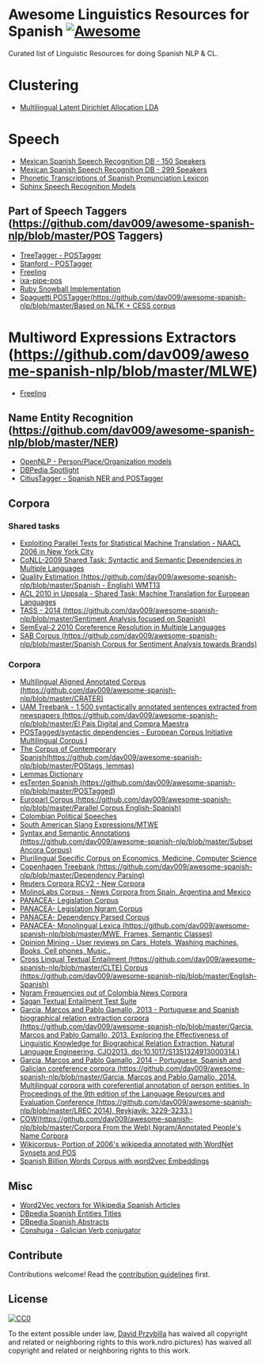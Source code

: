 # Awesome Linguistics Resources for Spanish [![Awesome](https://cdn.rawgit.com/sindresorhus/awesome/d7305f38d29fed78fa85652e3a63e154dd8e8829/media/badge.svg)](https://github.com/sindresorhus/awesome)


Curated list of Linguistic Resources for doing Spanish NLP & CL.

# Clustering
- [Multilingual Latent Dirichlet Allocation LDA](https://github.com/ArtificiAI/Multilingual-Latent-Dirichlet-Allocation-LDA)

# Speech

- [Mexican Spanish Speech Recognition DB - 150 Speakers](http://www.speechocean.com/en-ASR-Corpora/631.html)
- [Mexican Spanish Speech Recognition DB - 299 Speakers](http://www.speechocean.com/en-ASR-Corpora/603.html)
- [Phonetic Transcriptions of Spanish Pronunciation Lexicon](http://www.speechocean.com/en-Text-Corpora/692.html)
- [Sphinx Speech Recognition Models](http://www.speech.cs.cmu.edu/sphinx/models/hub4spanish_itesm/)

## Part of Speech Taggers (https://github.com/dav009/awesome-spanish-nlp/blob/master/POS Taggers)
- [TreeTagger - POSTagger](http://www.cis.uni-muenchen.de/~schmid/tools/TreeTagger/)
- [Stanford - POSTagger](http://nlp.stanford.edu/software/tagger.shtml)
- [Freeling](http://nlp.lsi.upc.edu/freeling/)
- [ixa-pipe-pos](https://github.com/ixa-ehu/ixa-pipe-pos)
- [Ruby Snowball Implementation](https://github.com/MaG21/estem)
- [Spaguetti POSTagger(https://github.com/dav009/awesome-spanish-nlp/blob/master/Based on NLTK +  CESS corpus](https://github.com/dav009/awesome-spanish-nlp/blob/master/https://code.google.com/p/spaghetti-tagger/)

# Multiword Expressions  Extractors (https://github.com/dav009/awesome-spanish-nlp/blob/master/MLWE)
- [Freeling](http://nlp.lsi.upc.edu/freeling/)

## Name Entity Recognition (https://github.com/dav009/awesome-spanish-nlp/blob/master/NER)
- [OpenNLP - Person/Place/Organization models](http://opennlp.sourceforge.net/models-1.5/)
- [DBPedia Spotlight](https://github.com/dbpedia-spotlight/dbpedia-spotlight/)
- [CitiusTagger - Spanish NER and  POSTagger](http://gramatica.usc.es/pln/tools/CitiusTools.html)

## Corpora

### Shared tasks
- [Exploiting Parallel Texts for Statistical  Machine Translation -  NAACL 2006 in New York City](http://www.statmt.org/wmt06/shared-task/)
- [CoNLL-2009 Shared Task: Syntactic and Semantic Dependencies in Multiple Languages](http://ufal.mff.cuni.cz/conll2009-st/trial-data.html)
- [Quality Estimation (https://github.com/dav009/awesome-spanish-nlp/blob/master/Spanish - English) WMT13](https://github.com/dav009/awesome-spanish-nlp/blob/master/http://www.quest.dcs.shef.ac.uk/wmt13_qe.html)
- [ ACL 2010 in Uppsala - Shared Task: Machine Translation for European Languages](http://www.statmt.org/wmt10/translation-task.html)
- [TASS - 2014 (https://github.com/dav009/awesome-spanish-nlp/blob/master/Sentiment Analysis focused on Spanish)](https://github.com/dav009/awesome-spanish-nlp/blob/master/http://www.daedalus.es/TASS2014/tass2014.php)
- [SemEval-2 2010 Coreference Resolution in Multiple Languages](http://semeval2.fbk.eu/semeval2.php?location=tasks)
- [SAB Corpus (https://github.com/dav009/awesome-spanish-nlp/blob/master/Spanish Corpus for Sentiment Analysis towards Brands)](https://github.com/dav009/awesome-spanish-nlp/blob/master/http://sabcorpus.linkeddata.es/)

### Corpora
- [Multilingual Aligned Annotated Corpus (https://github.com/dav009/awesome-spanish-nlp/blob/master/CRATER)](https://github.com/dav009/awesome-spanish-nlp/blob/master/http://catalog.elra.info/product_info.php?products_id=636)
- [UAM Treebank - 1,500 syntactically annotated sentences extracted from newspapers (https://github.com/dav009/awesome-spanish-nlp/blob/master/El País Digital and Compra Maestra](https://github.com/dav009/awesome-spanish-nlp/blob/master/http://elvira.lllf.uam.es/~sandoval/UAMTreebank.html)
- [POSTagged/syntactic dependencies - European Corpus Initiative Multilingual Corpus I ](http://www.elsnet.org/resources/eciCorpus.html)
- [The Corpus of Contemporary Spanish(https://github.com/dav009/awesome-spanish-nlp/blob/master/POStags, lemmas)](https://github.com/dav009/awesome-spanish-nlp/blob/master/http://sfncorpora.uab.es/CQPweb/cea/)
- [Lemmas Dictionary](http://sfn.uab.es:8080/SFN/dictionary/dictionary-information-lemmas-and-expanded-forms)
- [esTenten Spanish (https://github.com/dav009/awesome-spanish-nlp/blob/master/POSTagged) ](https://github.com/dav009/awesome-spanish-nlp/blob/master/http://www.sketchengine.co.uk/documentation/wiki/Corpora/TenTen/esTenTen)
- [Europarl Corpus (https://github.com/dav009/awesome-spanish-nlp/blob/master/Parallel Corpus English-Spanish)](https://github.com/dav009/awesome-spanish-nlp/blob/master/http://www.statmt.org/europarl/)
- [Colombian Political Speeches](https://github.com/dav009/LatinamericanTextResources)
- [South American Slang Expressions/MTWE](https://github.com/dav009/LatinamericanTextResources)
- [Syntax and Semantic Annotations (https://github.com/dav009/awesome-spanish-nlp/blob/master/Subset Ancora Corpus)](https://github.com/dav009/awesome-spanish-nlp/blob/master/http://ufal.mff.cuni.cz/conll2009-st/trial/CoNLL2009-ST-Spanish-trial.zip)
- [Plurilingual Specific Corpus on Economics, Medicine, Computer Science](http://www.iula.upf.edu/corpus/corpusuk.htm)
- [Copenhagen  Treebank (https://github.com/dav009/awesome-spanish-nlp/blob/master/Dependency Parsing)](https://github.com/dav009/awesome-spanish-nlp/blob/master/http://code.google.com/p/copenhagen-dependency-treebank/)
- [Reuters Corpora RCV2 - New Corpora](http://trec.nist.gov/data/reuters/reuters.html)
- [MolinoLabs Corpus - News Corpora from Spain, Argentina and Mexico](http://www.molinolabs.com/corpus.html)
- [PANACEA- Legislation Corpus](http://panacea-lr.eu/en/info-for-researchers/data-sets/monolingual-corpora)
- [PANACEA- Legislation Ngram Corpus](http://panacea-lr.eu/en/info-for-researchers/data-sets/monolingual-corpora-n-grams/)
- [PANACEA- Dependency Parsed Corpus](http://panacea-lr.eu/en/info-for-researchers/data-sets/dependency-parsed-corpora/)
- [PANACEA- Monolingual Lexica (https://github.com/dav009/awesome-spanish-nlp/blob/master/MWE, Frames, Semantic Classes)](https://github.com/dav009/awesome-spanish-nlp/blob/master/http://panacea-lr.eu/en/info-for-researchers/data-sets/monolingual-lexica/)
- [Opinion Mining - User reviews on Cars, Hotels, Washing machines, Books, Cell phones, Music..](https://www.sfu.ca/~mtaboada/SFU_Review_Corpus.html)
- [Cross Lingual Textual Entailment (https://github.com/dav009/awesome-spanish-nlp/blob/master/CLTE) Corpus (https://github.com/dav009/awesome-spanish-nlp/blob/master/English-Spanish)](https://github.com/dav009/awesome-spanish-nlp/blob/master/http://www.celct.it/resources.php?id_page=CLTE)
- [Ngram Frequencies out of Colombia News Corpora](http://ngrams.cavorite.com/datos/)
- [Sagan Textual Entailment Test Suite](http://www.investigacion.frc.utn.edu.ar/mslabs/~jcastillo/Sagan-test-suite/)
- [Garcia, Marcos and Pablo Gamallo, 2013 - Portuguese and Spanish biographical relation extraction corpora (https://github.com/dav009/awesome-spanish-nlp/blob/master/Garcia, Marcos and Pablo Gamallo, 2013. Exploring the Effectiveness of Linguistic Knowledge for Biographical Relation Extraction. Natural Language Engineering, CJO2013. doi:10.1017/S1351324913000314.)](https://github.com/dav009/awesome-spanish-nlp/blob/master/http://gramatica.usc.es/~marcos/corpora_nle.tgz)
- [Garcia, Marcos and Pablo Gamallo, 2014 - Portuguese, Spanish and Galician coreference corpora (https://github.com/dav009/awesome-spanish-nlp/blob/master/Garcia, Marcos and Pablo Gamallo, 2014. Multilingual corpora with coreferential annotation of person entities. In Proceedings of the 9th edition of the Language Resources and Evaluation Conference (https://github.com/dav009/awesome-spanish-nlp/blob/master/LREC 2014), Reykjavik: 3229-3233.)](https://github.com/dav009/awesome-spanish-nlp/blob/master/http://gramatica.usc.es/~marcos/resources/corpora_coref.tar.bz2)
- [COW(https://github.com/dav009/awesome-spanish-nlp/blob/master/Corpora From the Web) Ngram/Annotated People's Name Corpora ](https://github.com/dav009/awesome-spanish-nlp/blob/master/http://hpsg.fu-berlin.de/cow/)
- [Wikicorpus- Portion of 2006's wikipedia annotated with WordNet Synsets and POS](http://www.cs.upc.edu/~nlp/wikicorpus/)
- [Spanish Billion Words Corpus with word2vec Embeddings](http://crscardellino.me/SBWCE/)


## Misc

- [Word2Vec vectors for Wikipedia Spanish Articles](https://github.com/idio/wiki2vec)
- [DBpedia Spanish Entities Titles](http://data.dws.informatik.uni-mannheim.de/dbpedia/2014/es/labels_es.nt.bz2)
- [DBpedia Spanish Abstracts](http://data.dws.informatik.uni-mannheim.de/dbpedia/2014/es/short_abstracts_es.nt.bz2)
- [Conshuga - Galician Verb conjugator](http://gramatica.usc.es/pln/tools/conjugador/download.html)

## Contribute

Contributions welcome! Read the [contribution guidelines](https://github.com/dav009/awesome-spanish-nlp/blob/master/contributing.md) first.

## License

[![CC0](https://i.creativecommons.org/p/zero/1.0/88x31.png)](https://creativecommons.org/publicdomain/zero/1.0/)

To the extent possible under law, [David Przybilla](http://alejandro.pictures) has waived all copyright and related or neighboring rights to this work.ndro.pictures) has waived all copyright and related or neighboring rights to this work.